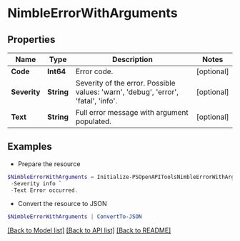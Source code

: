 # NimbleErrorWithArguments
## Properties

Name | Type | Description | Notes
------------ | ------------- | ------------- | -------------
**Code** | **Int64** | Error code. | [optional] 
**Severity** | **String** | Severity of the error. Possible values: &#39;warn&#39;, &#39;debug&#39;, &#39;error&#39;, &#39;fatal&#39;, &#39;info&#39;. | [optional] 
**Text** | **String** | Full error message with argument populated. | [optional] 

## Examples

- Prepare the resource
```powershell
$NimbleErrorWithArguments = Initialize-PSOpenAPIToolsNimbleErrorWithArguments  -Code 13 `
 -Severity info `
 -Text Error occurred.
```

- Convert the resource to JSON
```powershell
$NimbleErrorWithArguments | ConvertTo-JSON
```

[[Back to Model list]](../README.md#documentation-for-models) [[Back to API list]](../README.md#documentation-for-api-endpoints) [[Back to README]](../README.md)

